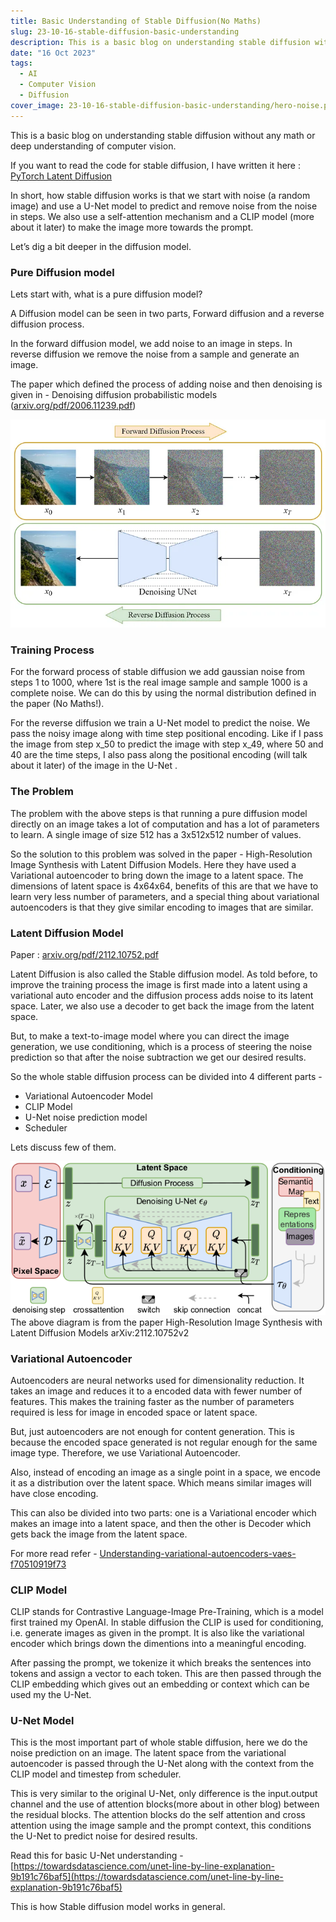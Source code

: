 ```yaml
---
title: Basic Understanding of Stable Diffusion(No Maths)
slug: 23-10-16-stable-diffusion-basic-understanding
description: This is a basic blog on understanding stable diffusion without any math or deep understanding of computer vision.
date: "16 Oct 2023"
tags:
  - AI
  - Computer Vision
  - Diffusion
cover_image: 23-10-16-stable-diffusion-basic-understanding/hero-noise.png
---
```


This is a basic blog on understanding stable diffusion without any math or deep understanding of computer vision.

If you want to read the code for stable diffusion, I have written it here : [PyTorch Latent Diffusion](https://github.com/anshuman-8/PyTorch-Latent-Diffusion)

In short, how stable diffusion works is that we start with noise (a random image) and use a U-Net model to predict and remove noise from the noise in steps. We also use a self-attention mechanism and a CLIP model (more about it later) to make the image more towards the prompt.
<!-- 
![Untitled](Stable%20Diffusion%20Basic%20Understanding(No%20Maths)%20f6ef52af2293484285c6dee3d6838c38/Untitled%201.png) -->

Let’s dig a bit deeper in the diffusion model. 

### Pure Diffusion model

Lets start with, what is a pure diffusion model?

A Diffusion model can be seen in two parts, Forward diffusion and a reverse diffusion process.

In the forward diffusion model, we add noise to an image in steps. In reverse diffusion we remove the noise from a sample and generate an image.

The paper which defined the process of adding noise and then denoising is given in - Denoising diffusion probabilistic models  ([arxiv.org/pdf/2006.11239.pdf](https://arxiv.org/pdf/2006.11239.pdf))

![Pure Diffusion](/blog-assets/23-10-16-stable-diffusion-basic-understanding/diffusion.png)

### Training Process

For the forward process of stable diffusion we add gaussian noise from steps 1 to 1000, where 1st is the real image sample and sample 1000 is a complete noise. We can do this by using the normal distribution defined in the paper (No Maths!).

For the reverse diffusion we train a U-Net model to predict the noise. We pass the noisy image along with time step positional encoding. Like if I pass the image from step x_50 to predict the image with step x_49, where 50 and 40 are the time steps, I also pass along the positional encoding (will talk about it later) of the image in the U-Net .

### The Problem

The problem with the above steps is that running a pure diffusion model directly on an image takes a lot of computation and has a lot of parameters to learn. A single image of size 512 has a 3x512x512 number of values.


So the solution to this problem was solved in the paper - High-Resolution Image Synthesis with Latent Diffusion Models. Here they have used a Variational autoencoder to bring down the image to a latent space. The dimensions of latent space is 4x64x64, benefits of this are that we have to learn very less number of parameters, and a special thing about variational autoencoders is that they give similar encoding to images that are similar.

### Latent Diffusion Model

Paper : [arxiv.org/pdf/2112.10752.pdf](https://arxiv.org/pdf/2112.10752.pdf)

Latent Diffusion is also called the Stable diffusion model. As told before, to improve the training process the image is first made into a latent using a variational auto encoder and the diffusion process adds noise to its latent space. Later, we also use a decoder to get back the image from the latent space.

But, to make a text-to-image model where you can direct the image generation, we use conditioning, which is a process of steering the noise prediction so that after the noise subtraction we get our desired results.

So the whole stable diffusion process can be divided into 4 different parts - 

- Variational Autoencoder Model
- CLIP Model
- U-Net noise prediction model
- Scheduler

Lets discuss few of them.

![stable-diffusion](/blog-assets/23-10-16-stable-diffusion-basic-understanding/stable-diffusion.png)
The above diagram is from the paper High-Resolution Image Synthesis with Latent Diffusion Models arXiv:2112.10752v2


### Variational Autoencoder

Autoencoders are neural networks used for dimensionality reduction. It takes an image and reduces it to a encoded data with fewer number of features. This makes the training faster as the number of parameters required is less for image in encoded space or latent space.

But, just autoencoders are not enough for content generation. This is because the encoded space generated is not regular enough for the same image type. Therefore, we use Variational Autoencoder.

Also, instead of encoding an image as a single point in a space, we encode it as a distribution over the latent space. Which means similar images will have close encoding.

This can also be divided into two parts: one is a Variational encoder which makes an image into a latent space, and then the other is Decoder which gets back the image from the latent space.

For more read refer - [Understanding-variational-autoencoders-vaes-f70510919f73](https://towardsdatascience.com/understanding-variational-autoencoders-vaes-f70510919f73)

### CLIP Model

CLIP stands for Contrastive Language-Image Pre-Training, which is a model first trained my OpenAI. In stable diffusion the CLIP is used for conditioning, i.e. generate images as given in the prompt. It is also like the variational encoder which brings down the dimentions into a meaningful encoding.

After passing the prompt, we tokenize it which breaks the sentences into tokens and assign a vector to each token. This are then passed through the CLIP embedding which gives out an embedding or context which can be used my the U-Net.

### U-Net Model

This is the most important part of whole stable diffusion, here we do the noise prediction on an image. The latent space from the variational autoencoder is passed through the U-Net along with the context from the CLIP model and timestep from scheduler.

This is very similar to the original U-Net, only difference is the input.output channel and the use of attention blocks(more about in other blog) between the residual blocks. The attention blocks do the self attention and  cross attention using the image sample and the prompt context, this conditions the U-Net to predict noise for desired results.

Read this for basic U-Net understanding -  [https://towardsdatascience.com/unet-line-by-line-explanation-9b191c76baf5](https://towardsdatascience.com/unet-line-by-line-explanation-9b191c76baf5)


This is how Stable diffusion model works in general.
